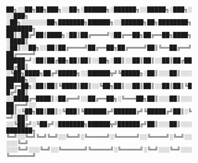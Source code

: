 
██╗░░██╗██╗███╗░░██╗░██████╗░██████╗░░█████╗░███╗░░░███╗  ░██╗░░░░░░░██╗███████╗██████╗░░██████╗██╗████████╗███████╗
██║░██╔╝██║████╗░██║██╔════╝░██╔══██╗██╔══██╗████╗░████║  ░██║░░██╗░░██║██╔════╝██╔══██╗██╔════╝██║╚══██╔══╝██╔════╝
█████═╝░██║██╔██╗██║██║░░██╗░██║░░██║██║░░██║██╔████╔██║  ░╚██╗████╗██╔╝█████╗░░██████╦╝╚█████╗░██║░░░██║░░░█████╗░░
██╔═██╗░██║██║╚████║██║░░╚██╗██║░░██║██║░░██║██║╚██╔╝██║  ░░████╔═████║░██╔══╝░░██╔══██╗░╚═══██╗██║░░░██║░░░██╔══╝░░
██║░╚██╗██║██║░╚███║╚██████╔╝██████╔╝╚█████╔╝██║░╚═╝░██║  ░░╚██╔╝░╚██╔╝░███████╗██████╦╝██████╔╝██║░░░██║░░░███████╗
╚═╝░░╚═╝╚═╝╚═╝░░╚══╝░╚═════╝░╚═════╝░░╚════╝░╚═╝░░░░░╚═╝  ░░░╚═╝░░░╚═╝░░╚══════╝╚═════╝░╚═════╝░╚═╝░░░╚═╝░░░╚══════╝

